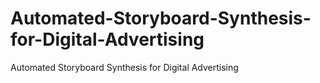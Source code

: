 # Automated-Storyboard-Synthesis-for-Digital-Advertising
Automated Storyboard Synthesis for Digital Advertising
